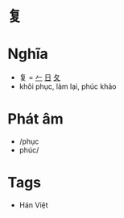 # 复

# Nghĩa
* 复 = [𠂉](𠂉.md) [日](日.md) [夂](夂.md)
* khôi phục, làm lại, phúc khảo

# Phát âm
* /phục
*  phúc/

# Tags
* Hán Việt

<script>window.HANZI_FIELD='复';</script>
